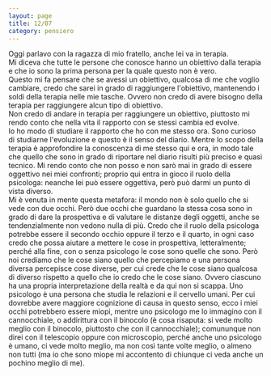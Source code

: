 ```yaml
--- 
layout: page
title: 12/07
category: pensiero
---
```


Oggi parlavo con la ragazza di mio fratello, anche lei va in terapia.  
Mi diceva che tutte le persone che conosce hanno un obiettivo dalla terapia e
che io sono la prima persona per la quale questo non è vero.  
Questo mi fa pensare che se avessi un obiettivo, qualcosa di me che voglio
cambiare, credo che sarei in grado di raggiungere l'obiettivo, mantenendo i
soldi della terapia nelle mie tasche. Ovvero non credo di avere bisogno della
terapia per raggiungere alcun tipo di obiettivo.  
Non credo di andare in terapia per raggiungere un obiettivo, piuttosto mi rendo
conto che nella vita il rapporto con se stessi cambia ed evolve.  
Io ho modo di studiare il rapporto che ho con me stesso ora. Sono curioso di
studiarne l'evoluzione e questo è il senso del diario. Mentre lo scopo della
terapia è approfondire la conoscenza di me stesso qui e ora, in modo tale che
quello che sono in grado di riportare nel diario risulti più preciso e quasi
tecnico. Mi rendo conto che non posso e non sarò mai in grado di essere
oggettivo nei miei confronti; proprio qui entra in gioco il ruolo della
psicologa: neanche lei può essere oggettiva, però può darmi un punto di vista
diverso.  
Mi è venuta in mente questa metafora: il mondo non è solo quello che si vede con
due occhi. Però due occhi che guardano la stessa cosa sono in grado di dare la
prospettiva e di valutare le distanze degli oggetti, anche se tendenzialmente
non vedono nulla di più. Credo che il ruolo della psicologa potrebbe essere il
secondo occhio oppure il terzo e il quarto, in ogni caso credo che possa aiutare
a mettere le cose in prospettiva, letteralmente; perché alla fine, con o senza
psicologo le cose sono quelle che sono. Però noi crediamo che le cose siano
quello che percepiamo e una persona diversa percepisce cose diverse, per cui
crede che le cose siano qualcosa di diverso rispetto a quello che io credo che
le cose siano. Ovvero ciascuno ha una propria interpretazione della realtà e da
qui non si scappa. Uno psicologo è una persona che studia le relazioni e il
cervello umani. Per cui dovrebbe avere maggiore cognizione di causa in questo
senso, ecco i miei occhi potrebbero essere miopi, mentre uno psicologo me lo
immagino con il cannocchiale, o addirittura con il binocolo (è cosa risaputa: si 
vede molto
meglio con il binocolo, piuttosto che con il cannocchiale); comununque non direi
con il telescopio oppure con microscopio, perché anche uno psicologo è umano, ci
vede molto meglio, ma non così tante volte meglio, o almeno non tutti (ma io che
sono miope mi accontento di chiunque ci veda anche un pochino meglio di me).
